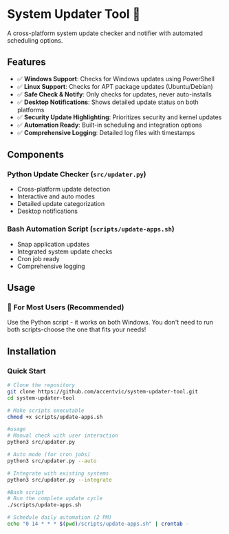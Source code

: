 # System Updater Tool 🔄

A cross-platform system update checker and notifier with automated scheduling options.

## Features
- ✅ **Windows Support**: Checks for Windows updates using PowerShell
- ✅ **Linux Support**: Checks for APT package updates (Ubuntu/Debian)
- ✅ **Safe Check & Notify**: Only checks for updates, never auto-installs
- ✅ **Desktop Notifications**: Shows detailed update status on both platforms
- ✅ **Security Update Highlighting**: Prioritizes security and kernel updates
- ✅ **Automation Ready**: Built-in scheduling and integration options
- ✅ **Comprehensive Logging**: Detailed log files with timestamps

## Components

### Python Update Checker (`src/updater.py`)
- Cross-platform update detection
- Interactive and auto modes
- Detailed update categorization
- Desktop notifications

### Bash Automation Script (`scripts/update-apps.sh`) 
- Snap application updates
- Integrated system update checks
- Cron job ready
- Comprehensive logging

## Usage

### 🔧 For Most Users (Recommended)
Use the Python script - it works on both Windows.
You don't need to run both scripts-choose the one that fits your needs!

## Installation

### Quick Start
```bash
# Clone the repository
git clone https://github.com/accentvic/system-updater-tool.git
cd system-updater-tool

# Make scripts executable
chmod +x scripts/update-apps.sh

#usage
# Manual check with user interaction
python3 src/updater.py

# Auto mode (for cron jobs)
python3 src/updater.py --auto

# Integrate with existing systems
python3 src/updater.py --integrate

#Bash script
# Run the complete update cycle
./scripts/update-apps.sh

# Schedule daily automation (2 PM)
echo "0 14 * * * $(pwd)/scripts/update-apps.sh" | crontab -
